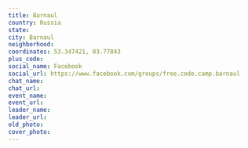 ```yaml
---
title: Barnaul
country: Russia
state: 
city: Barnaul
neighborhood: 
coordinates: 53.347421, 83.77843
plus_code:
social_name: Facebook
social_url: https://www.facebook.com/groups/free.code.camp.barnaul
chat_name:
chat_url:
event_name:
event_url:
leader_name:
leader_url:
old_photo: 
cover_photo:
---
```


